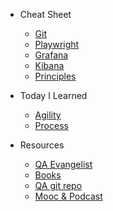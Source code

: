 - Cheat Sheet

  - [Git](01-cheatSheetGit.md)
  - [Playwright](01-cheatSheetPlaywright.md)
  - [Grafana](01-cheatSheetGrafana.md)
  - [Kibana](01-cheatSheetKibana.md)
  - [Principles](01-cheatSheetPrinciples.md)

- Today I Learned

  - [Agility](02-learnedAgility.md)
  - [Process](02-learnedProcess.md)

- Resources

  - [QA Evangelist](03-resourcesQaEvangelist.md)
  - [Books](03-resourcesBooks.md)
  - [QA git repo](03-resourcesGitRepo.md)
  - [Mooc & Podcast](03-resourcesMooc.md)


